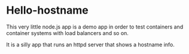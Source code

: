# Hello-hostname

This very little node.js app is a demo app in order to test containers and container systems with load balancers and so on.

It is a silly app that runs an httpd server that shows a hostname info.
